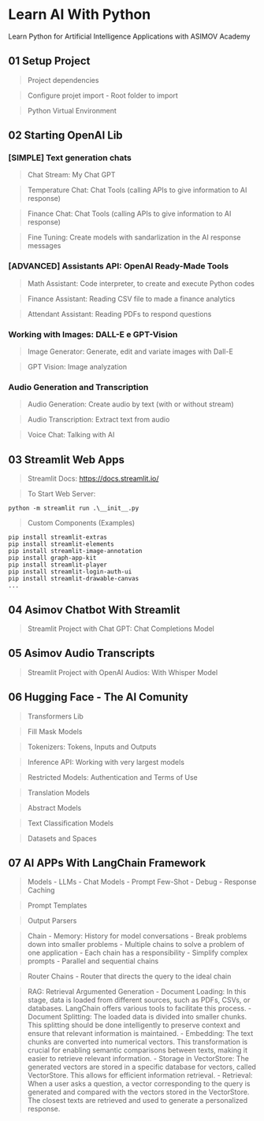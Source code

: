 # Learn AI With Python
Learn Python for Artificial Intelligence Applications with ASIMOV Academy

## 01 Setup Project

> Project dependencies

> Configure projet import - Root folder to import

> Python Virtual Environment

## 02 Starting OpenAI Lib

### **[SIMPLE] Text generation chats**

> Chat Stream: My Chat GPT

> Temperature Chat: Chat Tools (calling APIs to give information to AI response)

> Finance Chat: Chat Tools (calling APIs to give information to AI response)

> Fine Tuning: Create models with sandarlization in the AI response messages

### **[ADVANCED] Assistants API: OpenAI Ready-Made Tools**

> Math Assistant: Code interpreter, to create and execute Python codes

> Finance Assistant: Reading CSV file to made a finance analytics

> Attendant Assistant: Reading PDFs to respond questions

### **Working with Images: DALL-E e GPT-Vision**

> Image Generator: Generate, edit and variate images with Dall-E

> GPT Vision: Image analyzation

### **Audio Generation and Transcription**

> Audio Generation: Create audio by text (with or without stream)

> Audio Transcription: Extract text from audio

> Voice Chat: Talking with AI

## 03 Streamlit Web Apps

> Streamlit Docs: https://docs.streamlit.io/

> To Start Web Server:

```shell
python -m streamlit run .\__init__.py
```

> Custom Components (Examples)

```shell
pip install streamlit-extras
pip install streamlit-elements
pip install streamlit-image-annotation
pip install graph-app-kit
pip install streamlit-player
pip install streamlit-login-auth-ui
pip install streamlit-drawable-canvas
...
```

## 04 Asimov Chatbot With Streamlit

> Streamlit Project with Chat GPT: Chat Completions Model

## 05 Asimov Audio Transcripts

> Streamlit Project with OpenAI Audios: With Whisper Model

## 06 Hugging Face - The AI Comunity

> Transformers Lib

> Fill Mask Models

> Tokenizers: Tokens, Inputs and Outputs

> Inference API: Working with very largest models

> Restricted Models: Authentication and Terms of Use

> Translation Models

> Abstract Models

> Text Classification Models

> Datasets and Spaces

## 07 AI APPs With LangChain Framework

> Models
    - LLMs
    - Chat Models
        - Prompt Few-Shot
    - Debug
    - Response Caching

> Prompt Templates

> Output Parsers

> Chain
    - Memory: History for model conversations
    - Break problems down into smaller problems
    - Multiple chains to solve a problem of one application
    - Each chain has a responsibility
    - Simplify complex prompts
    - Parallel and sequential chains

> Router Chains
    - Router that directs the query to the ideal chain

> RAG: Retrieval Argumented Generation
    - Document Loading: In this stage, data is loaded from different sources, such as PDFs, CSVs, or databases. LangChain offers various tools to facilitate this process.
    - Document Splitting: The loaded data is divided into smaller chunks. This splitting should be done intelligently to preserve context and ensure that relevant information is maintained.
    - Embedding: The text chunks are converted into numerical vectors. This transformation is crucial for enabling semantic comparisons between texts, making it easier to retrieve relevant information.
    - Storage in VectorStore: The generated vectors are stored in a specific database for vectors, called VectorStore. This allows for efficient information retrieval.
    - Retrieval: When a user asks a question, a vector corresponding to the query is generated and compared with the vectors stored in the VectorStore. The closest texts are retrieved and used to generate a personalized response.
